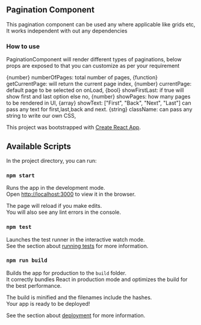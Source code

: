 ## Pagination Component

This pagination component can be used any where applicable like grids etc, 
It works independent with out any dependencies 

### How to use

PaginationComponent will render different types of paginations, below props
are exposed to that you can customize as per your requirement

{number} numberOfPages: total number of pages,
{function} getCurrentPage: will return the current page index,
{number} currentPage: default page to be selected on onLoad,
{bool} showFirstLast: if true will show first and last option else no,
{number} showPages: how many pages to be rendered in UI,
{array} showText: ["First", "Back", "Next", "Last"] can pass any text for
first,last,back and next.
{string} className: can pass any string to write our own CSS,


This project was bootstrapped with [Create React App](https://github.com/facebook/create-react-app).

## Available Scripts

In the project directory, you can run:

### `npm start`

Runs the app in the development mode.<br>
Open [http://localhost:3000](http://localhost:3000) to view it in the browser.

The page will reload if you make edits.<br>
You will also see any lint errors in the console.

### `npm test`

Launches the test runner in the interactive watch mode.<br>
See the section about [running tests](https://facebook.github.io/create-react-app/docs/running-tests) for more information.

### `npm run build`

Builds the app for production to the `build` folder.<br>
It correctly bundles React in production mode and optimizes the build for the best performance.

The build is minified and the filenames include the hashes.<br>
Your app is ready to be deployed!

See the section about [deployment](https://facebook.github.io/create-react-app/docs/deployment) for more information.


